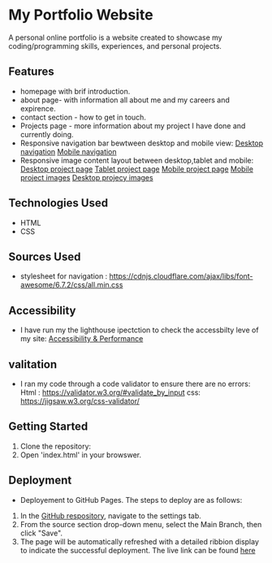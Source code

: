 # My Portfolio Website

 A personal online portfolio is a website created to showcase my coding/programming 
skills, experiences, and personal projects. 

## Features
- homepage with brif introduction. 
- about page- with information all about me and my careers and expirence. 
- contact section - how to get in touch.
- Projects page - more information about my project I have done and currently doing.
- Responsive navigation bar bewtween desktop and mobile view: 
[Desktop navigation](assets/screenshots/desktop.jpg) 
[Mobile navigation](assets/screenshots/nav_mob.jpg)
- Responsive image content layout between desktop,tablet and mobile:
[Desktop project page](assets/screenshots/project_page_desktop.jpg)
[Tablet project page](assets/screenshots/project_page_tablet.jpg)
[Mobile project page](assets/screenshots/project_page_mobile.jpg)
[Mobile project images](assets/screenshots/project_holding_image_mob.png)
[Desktop projecy images](assets/screenshots/project_holding_image_desk.png)

## Technologies Used
- HTML
- CSS

## Sources Used
- stylesheet for navigation : https://cdnjs.cloudflare.com/ajax/libs/font-awesome/6.7.2/css/all.min.css

## Accessibility
- I have run my the lighthouse ipectction to check the accessbilty leve of my site: [Accessibility & Performance](assets/screenshots/accessability.png)

## valitation 
- I ran my code through a code validator to ensure there are no errors: Html : https://validator.w3.org/#validate_by_input css: https://jigsaw.w3.org/css-validator/

## Getting Started 
 1. Clone the repository:
 2. Open 'index.html' in your browswer.

 ## Deployment
 - Deployement to GitHub Pages. The steps to deploy are as follows:
 1. In the [GitHub respository](https://github.com/SarahAnderson15/portfolio), navigate to the settings tab.
 2. From the source section drop-down menu, select the Main Branch, then click "Save".
 3. The page will be automatically refreshed with a detailed ribbion display to indicate the successful deployment. 
  The live link can be found [here](https://SarahAnderson15.github.io/portfolio) 
